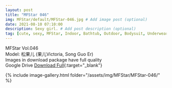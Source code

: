 ```yaml
---
layout: post
title: "MFStar 046"
img: MFStar/default/MFStar-046.jpg # Add image post (optional)
date: 2021-08-10 07:10:00
description: Sexy girl. # Add post description (optional)
tag: [cute, sexy, MFStar, Indoor, Bathtub, Outdoor, Bodysuit, Underwear, Cosplay, Big Tits, Tattoo, CHINAGIRLS]
---
```

MFStar Vol.046  
Model: 松果儿 (果儿Victoria, Song Guo Er)     
Images in download package have full quality                    
Google Drive [Download Full](http://gestyy.com/eoLfKd){:target="_blank"}

{% include image-gallery.html folder="/assets/img/MFStar/MFStar-046/" %}
